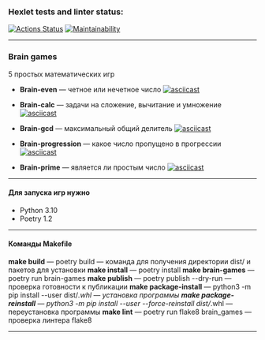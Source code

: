 ### Hexlet tests and linter status:
[![Actions Status](https://github.com/Konst-Pav/python-project-49/workflows/hexlet-check/badge.svg)](https://github.com/Konst-Pav/python-project-49/actions)    [![Maintainability](https://api.codeclimate.com/v1/badges/0db0ca962bd1856f5413/maintainability)](https://codeclimate.com/github/Konst-Pav/python-project-49/maintainability)

____

### **Brain games**
5 простых математических игр
- **Brain-even** — четное или нечетное число
[![asciicast](https://asciinema.org/a/ZNEnQUXCY7oPWlsWVYh9XPHeM.svg)](https://asciinema.org/a/ZNEnQUXCY7oPWlsWVYh9XPHeM)

- **Brain-calc** — задачи на сложение, вычитание и умножение
[![asciicast](https://asciinema.org/a/9HSfIGzHDuXDva8DL7zP4ohPf.svg)](https://asciinema.org/a/9HSfIGzHDuXDva8DL7zP4ohPf)

- **Brain-gcd** — максимальный общий делитель
[![asciicast](https://asciinema.org/a/ZfY8Mrd2SliIRvYL78eJiBBip.svg)](https://asciinema.org/a/ZfY8Mrd2SliIRvYL78eJiBBip)

- **Brain-progression** — какое число пропущено в прогрессии
[![asciicast](https://asciinema.org/a/mXJS98uV5Unevl2p1eIiOBDB3.svg)](https://asciinema.org/a/mXJS98uV5Unevl2p1eIiOBDB3)

- **Brain-prime** — является ли простым число
[![asciicast](https://asciinema.org/a/XRMk73I0xaAPB3eAErs1XBMgX.svg)](https://asciinema.org/a/XRMk73I0xaAPB3eAErs1XBMgX)


____
#### Для запуска игр нужно
- Python 3.10
- Poetry 1.2
____
#### Команды Makefile
**make build** — poetry build — команда для получения директории dist/ и пакетов для установки
**make install** — poetry install
**make brain-games** — poetry run brain-games
**make publish** — poetry publish --dry-run — проверка готовности к публикации
**make package-install** — python3 -m pip install --user dist/*.whl — установка программы
**make package-reinstall** — python3 -m pip install --user --force-reinstall dist/*.whl — переустановка программы
**make lint** — poetry run flake8 brain_games — проверка линтера flake8
____
